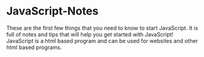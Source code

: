 # JavaScript-Notes
These are the first few things that you need to know to start JavaScript. It is full of notes and tips that will help you get started with JavaScript! JavaScript is a html based program and can be used for websites and other html based programs.
